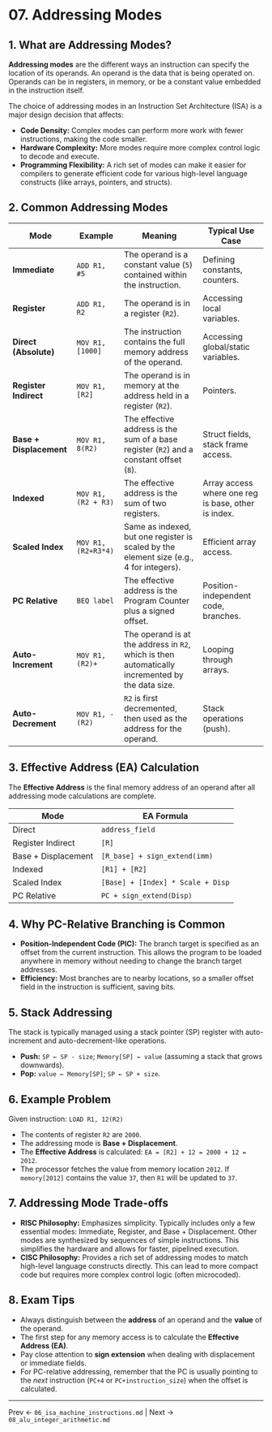 # 07. Addressing Modes

## 1. What are Addressing Modes?
**Addressing modes** are the different ways an instruction can specify the location of its operands. An operand is the data that is being operated on. Operands can be in registers, in memory, or be a constant value embedded in the instruction itself.

The choice of addressing modes in an Instruction Set Architecture (ISA) is a major design decision that affects:
-   **Code Density:** Complex modes can perform more work with fewer instructions, making the code smaller.
-   **Hardware Complexity:** More modes require more complex control logic to decode and execute.
-   **Programming Flexibility:** A rich set of modes can make it easier for compilers to generate efficient code for various high-level language constructs (like arrays, pointers, and structs).

## 2. Common Addressing Modes
| Mode | Example | Meaning | Typical Use Case |
|----------------------|-----------------------|----------------------------------------------------------------|--------------------------------|
| **Immediate** | `ADD R1, #5` | The operand is a constant value (`5`) contained within the instruction. | Defining constants, counters. |
| **Register** | `ADD R1, R2` | The operand is in a register (`R2`). | Accessing local variables. |
| **Direct (Absolute)** | `MOV R1, [1000]` | The instruction contains the full memory address of the operand. | Accessing global/static variables. |
| **Register Indirect** | `MOV R1, [R2]` | The operand is in memory at the address held in a register (`R2`). | Pointers. |
| **Base + Displacement** | `MOV R1, 8(R2)` | The effective address is the sum of a base register (`R2`) and a constant offset (`8`). | Struct fields, stack frame access. |
| **Indexed** | `MOV R1, (R2 + R3)` | The effective address is the sum of two registers. | Array access where one reg is base, other is index. |
| **Scaled Index** | `MOV R1, (R2+R3*4)` | Same as indexed, but one register is scaled by the element size (e.g., 4 for integers). | Efficient array access. |
| **PC Relative** | `BEQ label` | The effective address is the Program Counter plus a signed offset. | Position-independent code, branches. |
| **Auto-Increment** | `MOV R1, (R2)+` | The operand is at the address in `R2`, which is then automatically incremented by the data size. | Looping through arrays. |
| **Auto-Decrement** | `MOV R1, -(R2)` | `R2` is first decremented, then used as the address for the operand. | Stack operations (push). |

## 3. Effective Address (EA) Calculation
The **Effective Address** is the final memory address of an operand after all addressing mode calculations are complete.

| Mode | EA Formula |
|----------------------|------------------------------------|
| Direct | `address_field` |
| Register Indirect | `[R]` |
| Base + Displacement | `[R_base] + sign_extend(imm)` |
| Indexed | `[R1] + [R2]` |
| Scaled Index | `[Base] + [Index] * Scale + Disp` |
| PC Relative | `PC + sign_extend(Disp)` |

## 4. Why PC-Relative Branching is Common
-   **Position-Independent Code (PIC):** The branch target is specified as an offset from the current instruction. This allows the program to be loaded anywhere in memory without needing to change the branch target addresses.
-   **Efficiency:** Most branches are to nearby locations, so a smaller offset field in the instruction is sufficient, saving bits.

## 5. Stack Addressing
The stack is typically managed using a stack pointer (SP) register with auto-increment and auto-decrement-like operations.
-   **Push:** `SP ← SP - size`; `Memory[SP] ← value` (assuming a stack that grows downwards).
-   **Pop:** `value ← Memory[SP]`; `SP ← SP + size`.

## 6. Example Problem
Given instruction: `LOAD R1, 12(R2)`
-   The contents of register `R2` are `2000`.
-   The addressing mode is **Base + Displacement**.
-   The **Effective Address** is calculated: `EA = [R2] + 12 = 2000 + 12 = 2012`.
-   The processor fetches the value from memory location `2012`. If `memory[2012]` contains the value `37`, then `R1` will be updated to `37`.

## 7. Addressing Mode Trade-offs
-   **RISC Philosophy:** Emphasizes simplicity. Typically includes only a few essential modes: Immediate, Register, and Base + Displacement. Other modes are synthesized by sequences of simple instructions. This simplifies the hardware and allows for faster, pipelined execution.
-   **CISC Philosophy:** Provides a rich set of addressing modes to match high-level language constructs directly. This can lead to more compact code but requires more complex control logic (often microcoded).

## 8. Exam Tips
-   Always distinguish between the **address** of an operand and the **value** of the operand.
-   The first step for any memory access is to calculate the **Effective Address (EA)**.
-   Pay close attention to **sign extension** when dealing with displacement or immediate fields.
-   For PC-relative addressing, remember that the PC is usually pointing to the *next* instruction (`PC+4` or `PC+instruction_size`) when the offset is calculated.

---
Prev ← `06_isa_machine_instructions.md` | Next → `08_alu_integer_arithmetic.md`
